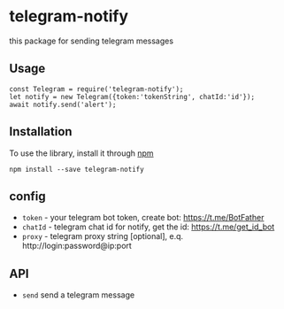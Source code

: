 # telegram-notify
this package for sending telegram messages

## Usage
    const Telegram = require('telegram-notify');
    let notify = new Telegram({token:'tokenString', chatId:'id'});
    await notify.send('alert');

    
## Installation
To use the library, install it through [npm](https://npmjs.com)
```shell
npm install --save telegram-notify
```

## config
* `token`  - your telegram bot token, create bot: https://t.me/BotFather
* `chatId` - telegram chat id for notify, get the id: https://t.me/get_id_bot
* `proxy` - telegram proxy string [optional], e.q. http://login:password@ip:port

## API
* `send` send a telegram message
